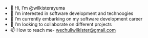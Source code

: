 - 👋 Hi, I’m @wilkisterayuma
- 👀 I’m interested in software development and technoogies
- 🌱 I’m currently embarking on my software development career
- 💞️ I’m looking to collaborate on different projects
- 📫 How to reach me- wechuliwilkister@gmail.com

<!---
wilkisterayuma/wilkisterayuma is a ✨ special ✨ repository because its `README.md` (this file) appears on your GitHub profile.
You can click the Preview link to take a look at your changes.
--->
